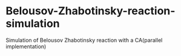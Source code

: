 # Belousov-Zhabotinsky-reaction-simulation
Simulation of Belousov Zhabotinsky reaction with a CA(parallel implementation)
